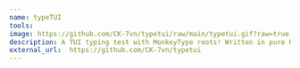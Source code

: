 ```yaml
---
name: typeTUI 
tools: 
image: https://github.com/CK-7vn/typetui/raw/main/typetui.gif?raw=true
description: A TUI typing test with MonkeyType roots! Written in pure Rust. Just incase you're busy working and realize you suddenly forgot how to type, typeTUI can be your go to! Don't fret again about failing fingers, just run a simple `cargo build` ln -s the binary to your .local/bin and in any moments of frantic desperation just run a simple typeTUI command, and type your life away, right in your favorite terminal! 
external_url:  https://github.com/CK-7vn/typetui
---
```

